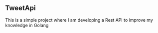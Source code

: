 <h2>TweetApi</h2>

<p>
This is a simple project where I am developing a Rest API to improve my knowledge in Golang
</p>